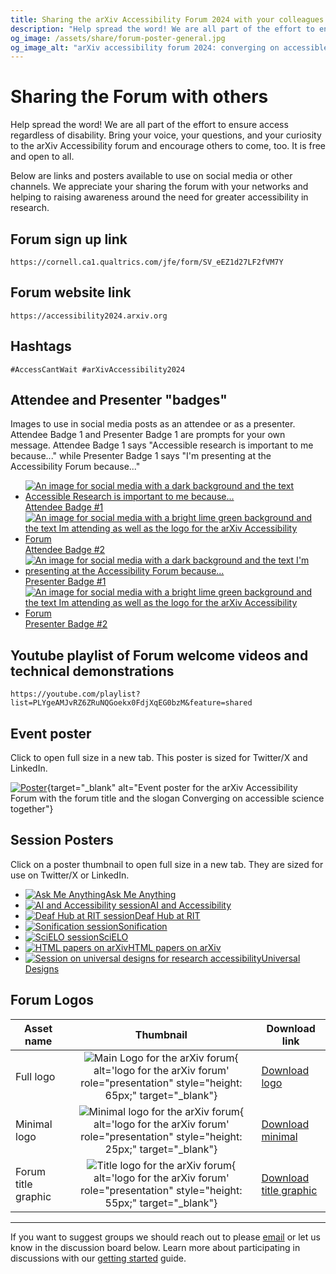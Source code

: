 ```yaml
---
title: Sharing the arXiv Accessibility Forum 2024 with your colleagues and academic networks
description: "Help spread the word! We are all part of the effort to ensure access regardless of disability. Bring your voice, your questions, and your curiosity to the arXiv Accessibility forum and encourage others to come, too."
og_image: /assets/share/forum-poster-general.jpg
og_image_alt: "arXiv accessibility forum 2024: converging on accessible science together. Free, fully remote, and open to all. Starts September 13th. See all sessions and signup at accessibility2024.arxiv.org"
---
```

# Sharing the Forum with others

Help spread the word! We are all part of the effort to ensure access regardless of disability. Bring your voice, your questions, and your curiosity to the arXiv Accessibility forum and encourage others to come, too. It is free and open to all.

Below are links and posters available to use on social media or other channels. We appreciate your sharing the forum with your networks and helping to raising awareness around the need for greater accessibility in research.

## Forum sign up link
```
https://cornell.ca1.qualtrics.com/jfe/form/SV_eEZ1d27LF2fVM7Y
```

## Forum website link
```
https://accessibility2024.arxiv.org
```

## Hashtags
```
#AccessCantWait #arXivAccessibility2024
```

## Attendee and Presenter "badges"
Images to use in social media posts as an attendee or as a presenter. Attendee Badge 1 and Presenter Badge 1 are prompts for your own message. Attendee Badge 1 says "Accessible research is important to me because..." while Presenter Badge 1 says "I'm presenting at the Accessibility Forum because..."

<div class="logo-background plain">
  <ul style="justify-content: flex-start;">
    <li><a target="_blank" href="../assets/share/attendee-badge-1.jpg"><img src="../assets/share/attendee-badge-1.jpg" alt="An image for social media with a dark background and the text Accessible Research is important to me because...">Attendee Badge #1</a></li>
    <li><a target="_blank" href="../assets/share/attendee-badge-2.jpg"><img src="../assets/share/attendee-badge-2.jpg" alt="An image for social media with a bright lime green background and the text Im attending as well as the logo for the arXiv Accessibility Forum">Attendee Badge #2</a></li>
    <li><a target="_blank" href="../assets/share/presenter-badge-1.jpg"><img src="../assets/share/presenter-badge-1.jpg" alt="An image for social media with a dark background and the text I'm presenting at the Accessibility Forum because...">Presenter Badge #1</a></li>
    <li><a target="_blank" href="../assets/share/presenter-badge-2.jpg"><img src="../assets/share/presenter-badge-2.jpg" alt="An image for social media with a bright lime green background and the text Im attending as well as the logo for the arXiv Accessibility Forum">Presenter Badge #2</a></li>
  </ul>
</div>

## Youtube playlist of Forum welcome videos and technical demonstrations
```
https://youtube.com/playlist?list=PLYgeAMJvRZ6ZRuNQGoekx0FdjXqEG0bzM&feature=shared
```

## Event poster
Click to open full size in a new tab. This poster is sized for Twitter/X and LinkedIn.

[![Poster](../assets/share/forum-poster-general.jpg)](../assets/share/forum-poster-general.jpg){target="_blank" alt="Event poster for the arXiv Accessibility Forum with the forum title and the slogan Converging on accessible science together"}


## Session Posters
Click on a poster thumbnail to open full size in a new tab. They are sized for use on Twitter/X or LinkedIn.

<div class="logo-background plain">
  <ul style="justify-content: flex-start;">
    <li><a target="_blank" href="../assets/share/forum-poster-AMA.jpg"><img src="../assets/share/forum-poster-AMA.jpg" alt="Ask Me Anything">Ask Me Anything</a></li>
    <li><a target="_blank" href="../assets/share/forum-poster-AI.jpg"><img src="../assets/share/forum-poster-AI.jpg" alt="AI and Accessibility session">AI and Accessibility</a></li>
    <li><a target="_blank" href="../assets/share/forum-poster-deafhub.jpg"><img src="../assets/share/forum-poster-deafhub.jpg" alt="Deaf Hub at RIT session">Deaf Hub at RIT</a></li>
    <li><a target="_blank" href="../assets/share/forum-poster-sonification.jpg"><img src="../assets/share/forum-poster-sonification.jpg" alt="Sonification session">Sonification</a></li>
    <li><a target="_blank" href="../assets/share/forum-poster-SciELO.jpg"><img src="../assets/share/forum-poster-SciELO.jpg" alt="SciELO session">SciELO</a></li>
    <li><a target="_blank" href="../assets/share/forum-poster-html.jpg"><img src="../assets/share/forum-poster-html.jpg" alt="HTML papers on arXiv">HTML papers on arXiv</a></li>
    <li><a target="_blank" href="../assets/share/forum-poster-disability-model.jpg"><img src="../assets/share/forum-poster-universal-designs.jpg" alt="Session on universal designs for research accessibility">Universal Designs</a></li>
  </ul>
</div>

## Forum Logos
| Asset name | Thumbnail | Download link |
|---|:---:|---|
| Full logo | ![Main Logo for the arXiv forum](../../assets/arxiv-forum-logo-full-2024.png){ alt='logo for the arXiv forum' role="presentation" style="height: 65px;" target="_blank"} | [Download logo](https://cornell.box.com/v/2024-logo-full) |
| Minimal logo | ![Minimal logo for the arXiv forum](../../assets/arxiv-forum-logo-2024.png){ alt='logo for the arXiv forum' role="presentation" style="height: 25px;" target="_blank"} | [Download minimal](https://cornell.box.com/v/2024-logo-mini) |
| Forum title graphic | ![Title logo for the arXiv forum](../../assets/forum-logotype-only.svg){ alt='logo for the arXiv forum' role="presentation" style="height: 55px;" target="_blank"} | [Download title graphic](https://cornell.box.com/v/2024-forum-title) |


***

If you want to suggest groups we should reach out to please [email](mailto:accessibility@arxiv.org) or let us know in the discussion board below. Learn more about participating in discussions with our [getting started](getting-started.md) guide.
